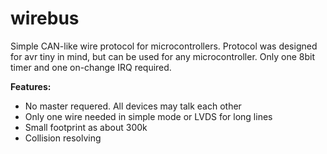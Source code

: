 # wirebus
Simple CAN-like wire protocol for microcontrollers. Protocol was designed for avr tiny in mind, but can be used for any microcontroller. Only one 8bit timer and one on-change IRQ required.

__Features:__

* No master requered. All devices may talk each other
* Only one wire needed in simple mode or LVDS for long lines
* Small footprint as about 300k
* Collision resolving 



